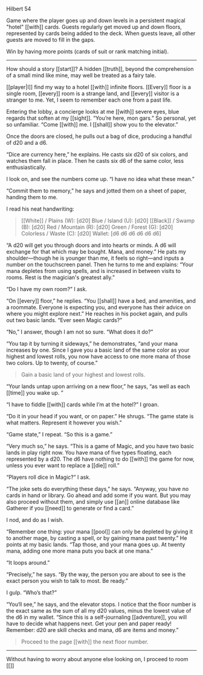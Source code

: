 Hilbert 54  
  
Game where the player goes up and down levels in a persistent magical "hotel" [[with]] cards. Guests regularly get moved up and down floors, represented by cards being added to the deck. When guests leave, all other guests are moved to fill in the gaps.  
  
Win by having more points (cards of suit or rank matching initial).

* * *

How should a story [[start]]? A hidden [[truth]], beyond the comprehension of a small mind like mine, may well be treated as a fairy tale.

[[player|I]] find my way to a hotel [[with]] infinite floors. [[Every]] floor is a single room, [[every]] room is a strange land, and [[every]] visitor is a stranger to me. Yet, I seem to remember each one from a past life.

Entering the lobby, a concierge looks at me [[with]] severe eyes, blue regards that soften at my [[sight]]. “You’re here, mon gars.” So personal, yet so unfamiliar. “Come [[with]] me. I [[shall]] show you to the elevator.”

Once the doors are closed, he pulls out a bag of dice, producing a handful of d20 and a d6.

“Dice are currency here,” he explains. He casts six d20 of six colors, and watches them fall in place. Then he casts six d6 of the same color, less enthusiastically.

I look on, and see the numbers come up. “I have no idea what these mean.”

“Commit them to memory,” he says and jotted them on a sheet of paper, handing them to me. 

I read his neat handwriting:

> [[White]] / Plains (W): [d20]
> Blue / Island (U): [d20]
> [[Black]] / Swamp (B): [d20]
> Red / Mountain (R): [d20]
> Green / Forest (G): [d20]
> Colorless / Waste (C): [d20]
> Wallet: [d6 d6 d6 d6 d6 d6]

“A d20 will get you through doors and into hearts or minds. A d6 will exchange for that which may be bought. Mana, and money.” He pats my shoulder—though he is younger than me, it feels so right—and inputs a number on the touchscreen panel. Then he turns to me and explains: “Your mana depletes from using spells, and is increased in between visits to rooms. Rest is the magician's greatest ally.”

“Do I have my own room?” I ask.

“On [[every]] floor,” he replies. “You [[shall]] have a bed, and amenities, and a roommate. Everyone is expecting you, and everyone has their advice on where you might explore next.” He reaches in his pocket again, and pulls out two basic lands. “Ever seen Magic cards?”

“No,” I answer, though I am not so sure. “What does it do?”

“You tap it by turning it sideways,” he demonstrates, “and your mana increases by one. Since I gave you a basic land of the same color as your highest and lowest rolls, you now have access to one more mana of those two colors. Up to twenty, of course.”

> Gain a basic land of your highest and lowest rolls.

“Your lands untap upon arriving on a new floor,” he says, “as well as each [[time]] you wake up. ”

“I have to fiddle [[with]] cards while I’m at the hotel?” I groan.

“Do it in your head if you want, or on paper.” He shrugs. “The game state is what matters. Represent it however you wish.”

“Game state,” I repeat. “So this is a game.”

“Very much so,” he says. “This is a game of Magic, and you have two basic lands in play right now. You have mana of five types floating, each represented by a d20. The d6 have nothing to do [[with]] the game for now, unless you ever want to replace a [[die]] roll.”

“Players roll dice in Magic?” I ask.

“The joke sets do everything these days,” he says. “Anyway, you have no cards in hand or library. Go ahead and add some if you want. But you may also proceed without them, and simply use [[an]] online database like Gatherer if you [[need]] to generate or find a card.”

I nod, and do as I wish.

“Remember one thing: your mana [[pool]] can only be depleted by giving it to another mage, by casting a spell, or by gaining mana past twenty.” He points at my basic lands. “Tap those, and your mana goes up. At twenty mana, adding one more mana puts you back at one mana.”

“It loops around.”

“Precisely,” he says. “By the way, the person you are about to see is the exact person you wish to talk to most. Be ready.”

I gulp. “Who’s that?”

“You‘ll see,” he says, and the elevator stops. I notice that the floor number is the exact same as the sum of all my d20 values, minus the lowest value of the d6 in my wallet. “Since this is a self-journaling [[adventure]], you will have to decide what happens next. Get your pen and paper ready! Remember: d20 are skill checks and mana, d6 are items and money.”

> Proceed to the page [[with]] the next floor number.

- - - 
Without having to worry about anyone else looking on, I proceed to room [[]]